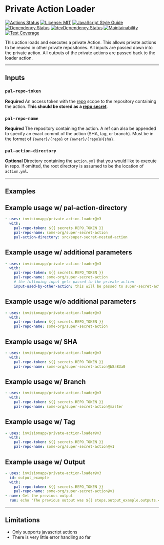 # Private Action Loader

[![Actions Status](https://github.com/invisionapp/private-action-loader/workflows/ci/badge.svg?branch=develop)](https://github.com/invisionapp/private-action-loader/actions)
[![License: MIT](https://img.shields.io/badge/license-MIT-brightgreen.svg)](https://opensource.org/licenses/MIT)
[![JavaScript Style Guide](https://img.shields.io/badge/code_style-standard-brightgreen.svg)](https://standardjs.com)
[![Dependency Status](https://david-dm.org/InVisionApp/private-action-loader.svg)](https://david-dm.org/InVisionApp/private-action-loader)
[![devDependency Status](https://david-dm.org/InVisionApp/private-action-loader/dev-status.svg)](https://david-dm.org/InVisionApp/private-action-loader#info=devDependencies)
[![Maintainability](https://api.codeclimate.com/v1/badges/42214051e003ca757d60/maintainability)](https://codeclimate.com/github/InVisionApp/private-action-loader/maintainability)
[![Test Coverage](https://api.codeclimate.com/v1/badges/42214051e003ca757d60/test_coverage)](https://codeclimate.com/github/InVisionApp/private-action-loader/test_coverage)

This action loads and executes a private Action. This allows private actions to be reused in other private repositories. All inputs are passed down into the private action. All outputs of the private actions are passed back to the loader action.

---

## **Inputs**

### **`pal-repo-token`**

**Required** An access token with the [repo](https://help.github.com/en/github/authenticating-to-github/creating-a-personal-access-token-for-the-command-line) scope to the repository containing the action. **This should be stored as a [repo secret](https://help.github.com/en/actions/automating-your-workflow-with-github-actions/creating-and-using-encrypted-secrets)**.

### **`pal-repo-name`**

**Required** The repository containing the action. A ref can also be appended to specify an exact commit of the action (SHA, tag, or branch). Must be in the format of `{owner}/{repo}` or `{owner}/{repo}@{sha}`.

### **`pal-action-directory`**

**Optional** Directory containing the `action.yml` that you would like to execute in repo. If omitted, the root directory is assumed to be the location of `action.yml`.

---

## **Examples**

## Example usage w/ pal-action-directory

```yaml
- uses: invisionapp/private-action-loader@v3
  with:
    pal-repo-token: ${{ secrets.REPO_TOKEN }}
    pal-repo-name: some-org/super-secret-action
    pal-action-directory: src/super-secret-nested-action
```

## Example usage w/ additional parameters

```yaml
- uses: invisionapp/private-action-loader@v3
  with:
    pal-repo-token: ${{ secrets.REPO_TOKEN }}
    pal-repo-name: some-org/super-secret-action
    # the following input gets passed to the private action
    input-used-by-other-action: this will be passed to super-secret-action
```

## Example usage w/o additional parameters

```yaml
- uses: invisionapp/private-action-loader@v3
  with:
    pal-repo-token: ${{ secrets.REPO_TOKEN }}
    pal-repo-name: some-org/super-secret-action
```

## Example usage w/ SHA

```yaml
- uses: invisionapp/private-action-loader@v3
  with:
    pal-repo-token: ${{ secrets.REPO_TOKEN }}
    pal-repo-name: some-org/super-secret-action@b8a83a0
```

## Example usage w/ Branch

```yaml
- uses: invisionapp/private-action-loader@v3
  with:
    pal-repo-token: ${{ secrets.REPO_TOKEN }}
    pal-repo-name: some-org/super-secret-action@master
```

## Example usage w/ Tag

```yaml
- uses: invisionapp/private-action-loader@v3
  with:
    pal-repo-token: ${{ secrets.REPO_TOKEN }}
    pal-repo-name: some-org/super-secret-action@v1
```

## Example usage w/ Output

```yaml
- uses: invisionapp/private-action-loader@v3
  id: output_example
  with:
    pal-repo-token: ${{ secrets.REPO_TOKEN }}
    pal-repo-name: some-org/super-secret-action@v1
- name: Get the previous output
  run: echo "The previous output was ${{ steps.output_example.outputs.<name of output> }}"
```

---

## **Limitations**

- Only supports javascript actions
- There is very little error handling so far
